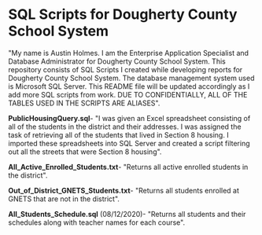 # **SQL Scripts for Dougherty County School System**


"My name is Austin Holmes. I am the Enterprise Application Specialist and Database Administrator for Dougherty County School System. This repository consists of SQL Scripts I created while developing reports for Dougherty County School System. The database management system used is Microsoft SQL Server. This README file will be updated accordingly as I add more SQL scripts from work. DUE TO CONFIDENTIALLY, ALL OF THE TABLES USED IN THE SCRIPTS ARE ALIASES".

**PublicHousingQuery.sql**- "I was given an Excel spreadsheet consisting of all of the students in the district and their addresses. I was assigned the task of retrieving all of the students that lived in Section 8 housing. I imported these spreadsheets into SQL Server and created a script filtering out all the streets that were Section 8 housing".   


**All_Active_Enrolled_Students.txt**- "Returns all active enrolled students in the district". 

**Out_of_District_GNETS_Students.txt**- "Returns all students enrolled at GNETS that are not in the district".

**All_Students_Schedule.sql** (08/12/2020)- "Returns all students and their schedules along with teacher names for each course".

